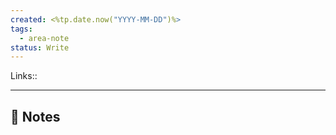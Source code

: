 ```yaml
---
created: <%tp.date.now("YYYY-MM-DD")%>
tags:
  - area-note
status: Write
---
```

Links:: 

---

## 📝 Notes





